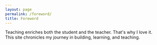 ```yaml
---
layout: page
permalink: /foreword/
title: Foreword
---
```

Teaching enriches both the student and the teacher. That's why I love it. This site chronicles my journey in building, learning, and teaching.